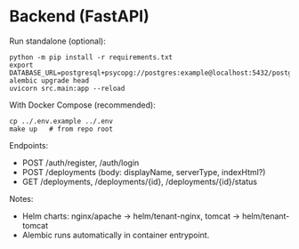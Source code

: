 # Backend (FastAPI)

Run standalone (optional):
```
python -m pip install -r requirements.txt
export DATABASE_URL=postgresql+psycopg://postgres:example@localhost:5432/postgres
alembic upgrade head
uvicorn src.main:app --reload
```

With Docker Compose (recommended):
```
cp ../.env.example ../.env
make up   # from repo root
```

Endpoints:
- POST /auth/register, /auth/login
- POST /deployments (body: displayName, serverType, indexHtml?)
- GET /deployments, /deployments/{id}, /deployments/{id}/status

Notes:
- Helm charts: nginx/apache -> helm/tenant-nginx, tomcat -> helm/tenant-tomcat
- Alembic runs automatically in container entrypoint.
